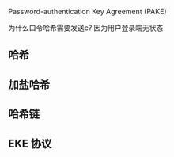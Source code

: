 Password-authentication Key Agreement (PAKE)

为什么口令哈希需要发送c? 因为用户登录端无状态

## 哈希

## 加盐哈希

## 哈希链

## EKE 协议